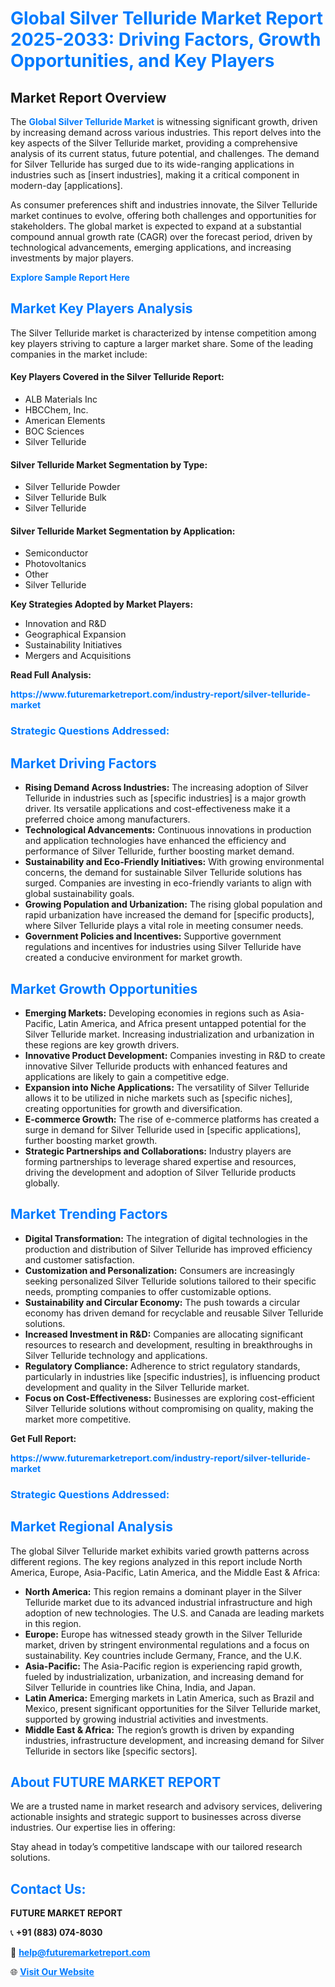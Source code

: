 <h1 style="color: #007BFF;">Global Silver Telluride Market Report 2025-2033: Driving Factors, Growth Opportunities, and Key Players</h1>

<section id="overview">
<h2>Market Report Overview</h2>
<p>The <a href="https://www.futuremarketreport.com/industry-report/silver-telluride-market" style="color: #007BFF; text-decoration: none;"><strong>Global Silver Telluride Market</strong></a> is witnessing significant growth, driven by increasing demand across various industries. This report delves into the key aspects of the Silver Telluride market, providing a comprehensive analysis of its current status, future potential, and challenges. The demand for Silver Telluride has surged due to its wide-ranging applications in industries such as [insert industries], making it a critical component in modern-day [applications].</p>
<p>As consumer preferences shift and industries innovate, the Silver Telluride market continues to evolve, offering both challenges and opportunities for stakeholders. The global market is expected to expand at a substantial compound annual growth rate (CAGR) over the forecast period, driven by technological advancements, emerging applications, and increasing investments by major players.</p>
</section>

<section id="overview">
<p><a href="https://www.futuremarketreport.com/request-sample/reportId=98780" style="color: #007BFF; text-decoration: none;"><strong>Explore Sample Report Here</strong></a></p>
</section>

<section id="key-players">
<h2 style="color: #007BFF;">Market Key Players Analysis</h2>
<p>The Silver Telluride market is characterized by intense competition among key players striving to capture a larger market share. Some of the leading companies in the market include:</p>
<h4>Key Players Covered in the Silver Telluride Report:</h4>
<ul><li>ALB Materials Inc</li><li>HBCChem, Inc.</li><li>American Elements</li><li>BOC Sciences</li><li>Silver Telluride</li></ul>
<h4>Silver Telluride Market Segmentation by Type:</h4>
<ul><li>Silver Telluride Powder</li><li>Silver Telluride Bulk</li><li>Silver Telluride</li></ul>

<h4>Silver Telluride Market Segmentation by Application:</h4>
<ul><li>Semiconductor</li><li>Photovoltanics</li><li>Other</li><li>Silver Telluride</li></ul>
<p><strong>Key Strategies Adopted by Market Players:</strong></p>
<ul>
<li>Innovation and R&D</li>
<li>Geographical Expansion</li>
<li>Sustainability Initiatives</li>
<li>Mergers and Acquisitions</li>
</ul>
</section>

<section>
<p><strong>Read Full Analysis: </strong></p><a href="https://www.futuremarketreport.com/industry-report/silver-telluride-market" style="color: #007BFF; text-decoration: none;"><strong>https://www.futuremarketreport.com/industry-report/silver-telluride-market</strong></a>
<h3 style="color: #007BFF;">Strategic Questions Addressed:</h3>
</section>

<section id="driving-factors">
<h2 style="color: #007BFF;">Market Driving Factors</h2>
<ul>
<li><strong>Rising Demand Across Industries:</strong> The increasing adoption of Silver Telluride in industries such as [specific industries] is a major growth driver. Its versatile applications and cost-effectiveness make it a preferred choice among manufacturers.</li>
<li><strong>Technological Advancements:</strong> Continuous innovations in production and application technologies have enhanced the efficiency and performance of Silver Telluride, further boosting market demand.</li>
<li><strong>Sustainability and Eco-Friendly Initiatives:</strong> With growing environmental concerns, the demand for sustainable Silver Telluride solutions has surged. Companies are investing in eco-friendly variants to align with global sustainability goals.</li>
<li><strong>Growing Population and Urbanization:</strong> The rising global population and rapid urbanization have increased the demand for [specific products], where Silver Telluride plays a vital role in meeting consumer needs.</li>
<li><strong>Government Policies and Incentives:</strong> Supportive government regulations and incentives for industries using Silver Telluride have created a conducive environment for market growth.</li>
</ul>
</section>

<section id="growth-opportunities">
<h2 style="color: #007BFF;">Market Growth Opportunities</h2>
<ul>
<li><strong>Emerging Markets:</strong> Developing economies in regions such as Asia-Pacific, Latin America, and Africa present untapped potential for the Silver Telluride market. Increasing industrialization and urbanization in these regions are key growth drivers.</li>
<li><strong>Innovative Product Development:</strong> Companies investing in R&D to create innovative Silver Telluride products with enhanced features and applications are likely to gain a competitive edge.</li>
<li><strong>Expansion into Niche Applications:</strong> The versatility of Silver Telluride allows it to be utilized in niche markets such as [specific niches], creating opportunities for growth and diversification.</li>
<li><strong>E-commerce Growth:</strong> The rise of e-commerce platforms has created a surge in demand for Silver Telluride used in [specific applications], further boosting market growth.</li>
<li><strong>Strategic Partnerships and Collaborations:</strong> Industry players are forming partnerships to leverage shared expertise and resources, driving the development and adoption of Silver Telluride products globally.</li>
</ul>
</section>

<section id="trending-factors">
<h2 style="color: #007BFF;">Market Trending Factors</h2>
<ul>
<li><strong>Digital Transformation:</strong> The integration of digital technologies in the production and distribution of Silver Telluride has improved efficiency and customer satisfaction.</li>
<li><strong>Customization and Personalization:</strong> Consumers are increasingly seeking personalized Silver Telluride solutions tailored to their specific needs, prompting companies to offer customizable options.</li>
<li><strong>Sustainability and Circular Economy:</strong> The push towards a circular economy has driven demand for recyclable and reusable Silver Telluride solutions.</li>
<li><strong>Increased Investment in R&D:</strong> Companies are allocating significant resources to research and development, resulting in breakthroughs in Silver Telluride technology and applications.</li>
<li><strong>Regulatory Compliance:</strong> Adherence to strict regulatory standards, particularly in industries like [specific industries], is influencing product development and quality in the Silver Telluride market.</li>
<li><strong>Focus on Cost-Effectiveness:</strong> Businesses are exploring cost-efficient Silver Telluride solutions without compromising on quality, making the market more competitive.</li>
</ul>
</section>

<section>
<p><strong>Get Full Report: </strong></p><a href="https://www.futuremarketreport.com/industry-report/silver-telluride-market" style="color: #007BFF; text-decoration: none;"><strong>https://www.futuremarketreport.com/industry-report/silver-telluride-market</strong></a>
<h3 style="color: #007BFF;">Strategic Questions Addressed:</h3>
</section>


<section id="regional-analysis">
<h2 style="color: #007BFF;">Market Regional Analysis</h2>
<p>The global Silver Telluride market exhibits varied growth patterns across different regions. The key regions analyzed in this report include North America, Europe, Asia-Pacific, Latin America, and the Middle East & Africa:</p>
<ul>
<li><strong>North America:</strong> This region remains a dominant player in the Silver Telluride market due to its advanced industrial infrastructure and high adoption of new technologies. The U.S. and Canada are leading markets in this region.</li>
<li><strong>Europe:</strong> Europe has witnessed steady growth in the Silver Telluride market, driven by stringent environmental regulations and a focus on sustainability. Key countries include Germany, France, and the U.K.</li>
<li><strong>Asia-Pacific:</strong> The Asia-Pacific region is experiencing rapid growth, fueled by industrialization, urbanization, and increasing demand for Silver Telluride in countries like China, India, and Japan.</li>
<li><strong>Latin America:</strong> Emerging markets in Latin America, such as Brazil and Mexico, present significant opportunities for the Silver Telluride market, supported by growing industrial activities and investments.</li>
<li><strong>Middle East & Africa:</strong> The region’s growth is driven by expanding industries, infrastructure development, and increasing demand for Silver Telluride in sectors like [specific sectors].</li>
</ul>
</section>

<footer>
<h2 style="color: #007BFF;">About FUTURE MARKET REPORT</h2>
<p>We are a trusted name in market research and advisory services, delivering actionable insights and strategic support to businesses across diverse industries. Our expertise lies in offering:</p>

<p>Stay ahead in today’s competitive landscape with our tailored research solutions.</p>

<h2 style="color: #007BFF;">Contact Us:</h2>
<p><strong>FUTURE MARKET REPORT</strong></p>
<p>📞 <strong>+91 (883) 074-8030</strong></p>
<p>📧 <strong><a href="mailto:help@futuremarketreport.com" style="color: #007BFF;">help@futuremarketreport.com</a></strong></p>
<p>🌐 <strong><a href="https://www.futuremarketreport.com/" style="color: #007BFF;">Visit Our Website</a></strong></p>
</footer>